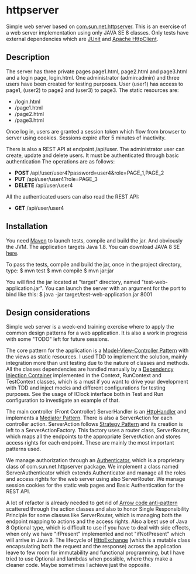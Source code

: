 # httpserver

Simple web server based on [com.sun.net.httpserver](http://docs.oracle.com/javase/8/docs/jre/api/net/httpserver/spec/com/sun/net/httpserver/package-summary.html). This is an exercise of a web server implementation using only JAVA SE 8 classes. Only tests have external dependencies which are [JUnit](http://junit.org/junit4/) and [Apache HttpClient](https://hc.apache.org/httpcomponents-client-4.5.x/index.html). 

## Description

The server has three private pages page1.html, page2.html and page3.html and a login page, login.html. One administrator (admin:admin) and three users have been created for testing purposes. User (user1) has access to page1, (user2) to page2 and (user3) to page3. The static resources are:

* /login.html
* /page1.html
* /page2.html
* /page3.html

Once log in, users are granted a session token which flow from browser to server using cookies. Sessions expire after 5 minutes of inactivity.

There is also a REST API at endpoint /api/user. The administrator user can create, update and delete users. It must be authenticated through basic authentication The operations are as follows:

* **POST** /api/user/user4?password=user4&role=PAGE_1,PAGE_2
* **PUT** /api/user/user4?role=PAGE_3
* **DELETE** /api/user/user4 

All the authenticated users can also read the REST API:

* **GET** /api/user/user4

## Installation

You need [Maven](https://maven.apache.org/download.cgi) to launch tests, compile and build the jar. And obviously the JVM. The application targets Java 1.8. You can download JAVA 8 SE [here](http://www.oracle.com/technetwork/java/javase/downloads/index.html).

To pass the tests, compile and build the jar, once in the project directory, type:
$ mvn test
$ mvn compile
$ mvn jar:jar

You will find the jar located at "target" directory, named "test-web-application.jar". You can launch the server with an argument for the port to bind like this:
$ java -jar target/test-web-application.jar 8001

## Design considerations

Simple web server is a week-end training exercise where to apply the common design patterns for a web application. It is also a work in progress with some "TODO" left for future sessions.

The core pattern for the application is a [Model-View-Controller Pattern](http://en.wikipedia.org/wiki/Model%E2%80%93view%E2%80%93controller) with the views as static resources. I used TDD to implement the solution, mainly integration more than unit testing due to the nature of classes and methods. All the classes dependencies are handled manually by a [Dependency Injection Container](http://martinfowler.com/articles/injection.html) implemented in the Context, RunContext and TestContext classes, which is a must if you want to drive your development with TDD and inject mocks and different configurations for testing purposes. See the usage of IClock interface both in Test and Run configuration to investigate an example of that. 

The main controller (Front Controller) ServerHandler is an [HttpHandler](http://docs.oracle.com/javase/8/docs/jre/api/net/httpserver/spec/com/sun/net/httpserver/HttpHandler.html) and implements a [Mediator Pattern](https://en.wikipedia.org/wiki/Mediator_pattern). There is also a ServerAction for each controller action. ServerAction follows [Strategy Pattern](https://en.wikipedia.org/wiki/Strategy_pattern) and its creation is left to a ServerActionFactory. This factory uses a router class, ServerRouter, which maps all the endpoints to the appropriate ServerAction and stores access rights for each endpoint. These are mainly the most important patterns used.

We manage authorization through an [Authenticator](), which is a proprietary class of com.sun.net.httpserver package. We implement a class named ServerAuthenticator which extends Authenticator and manage all the roles and access rights for the web server using also ServerRouter. We manage session cookies for the static web pages and Basic Authentication for the REST API.

A lot of refactor is already needed to get rid of [Arrow code anti-pattern](http://c2.com/cgi/wiki?ArrowAntiPattern) scattered through the action classes and also to honor Single Responsibility Principle for some classes like ServerRouter, which is managing both the endpoint mapping to actions and the access rights. Also a best use of Java 8 Optional type, which is difficult to use if you have to deal with side effects, when only we have "ifPresent" implemented and not "ifNotPresent" which will arrive in Java 9. The lifecycle of [HttpExchange](http://docs.oracle.com/javase/8/docs/jre/api/net/httpserver/spec/com/sun/net/httpserver/HttpExchange.html) (which is a mutable class encapsulating both the request and the response) across the application leave to few room for immutability and functional programming, but I have tried to use Optional and lambdas when possible, where they make a cleaner code. Maybe sometimes I achieve just the opposite. 

